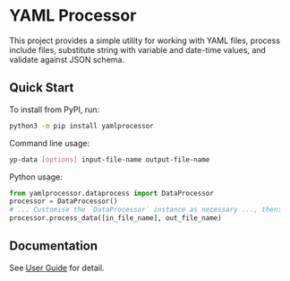 # YAML Processor

This project provides a simple utility for working with YAML files, process
include files, substitute string with variable and date-time values, and
validate against JSON schema.

## Quick Start

To install from PyPI, run:

```sh
python3 -m pip install yamlprocessor
```

Command line usage:

```sh
yp-data [options] input-file-name output-file-name
```

Python usage:

```python
from yamlprocessor.dataprocess import DataProcessor
processor = DataProcessor()
# ... Customise the `DataProcessor` instance as necessary ..., then:
processor.process_data([in_file_name], out_file_name)
```

## Documentation

See [User Guide](https://JCSDA-internal.github.io/yamlprocessor) for detail.
